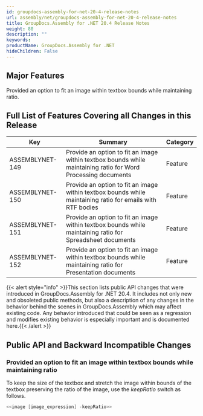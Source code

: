 ```yaml
---
id: groupdocs-assembly-for-net-20-4-release-notes
url: assembly/net/groupdocs-assembly-for-net-20-4-release-notes
title: GroupDocs.Assembly for .NET 20.4 Release Notes
weight: 80
description: ""
keywords: 
productName: GroupDocs.Assembly for .NET
hideChildren: False
---
```

## Major Features

Provided an option to fit an image within textbox bounds while maintaining ratio.

## Full List of Features Covering all Changes in this Release

| Key | Summary | Category |
| --- | --- | --- |
| ASSEMBLYNET-149  | Provide an option to fit an image within textbox bounds while maintaining ratio for Word Processing documents  | Feature  |
| ASSEMBLYNET-150  | Provide an option to fit an image within textbox bounds while maintaining ratio for emails with RTF bodies  | Feature  |
| ASSEMBLYNET-151  | Provide an option to fit an image within textbox bounds while maintaining ratio for Spreadsheet documents  | Feature  |
| ASSEMBLYNET-152  | Provide an option to fit an image within textbox bounds while maintaining ratio for Presentation documents  | Feature  |

{{< alert style="info" >}}This section lists public API changes that were introduced in GroupDocs.Assembly for .NET 20.4. It includes not only new and obsoleted public methods, but also a description of any changes in the behavior behind the scenes in GroupDocs.Assembly which may affect existing code. Any behavior introduced that could be seen as a regression and modifies existing behavior is especially important and is documented here.{{< /alert >}}

## Public API and Backward Incompatible Changes 

### Provided an option to fit an image within textbox bounds while maintaining ratio

To keep the size of the textbox and stretch the image within bounds of the textbox preserving the ratio of the image, use the *keepRatio* switch as follows.

```csharp
<<image [image_expression] -keepRatio>>
```
